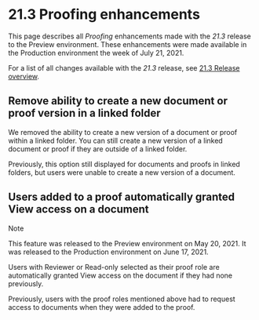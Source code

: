 

# 21.3 Proofing enhancements

This page describes all *Proofing* enhancements made with the *21.3* release to the Preview environment. These enhancements were made available in the Production environment the week of July 21, 2021.

For a list of all changes available with the *21.3* release, see [21.3 Release overview](../../../product-announcements/product-releases/21.3-release-activity/21-3-release-overview.md).

## Remove ability to create a new document or proof version in a linked folder

We removed the ability to create a new version of a document or proof within a linked folder. You can still create a new version of a linked document or proof if they are outside of a linked folder.

Previously, this option still displayed for documents and proofs in linked folders, but users were unable to create a new version of a document.

## Users added to a proof automatically granted View access on a document

>[!NOTE]
>
>This feature was released to the Preview environment on May 20, 2021. It was released to the Production environment on June 17, 2021.

Users with Reviewer or Read-only selected as their proof role are automatically granted View access on the document if they had none previously.

Previously, users with the proof roles mentioned above had to request access to documents when they were added to the proof.
